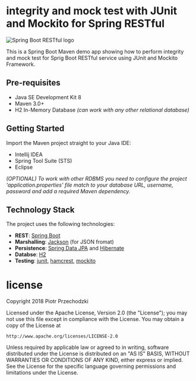 # integrity and mock test with JUnit and Mockito for Spring RESTful

![Spring Boot RESTful logo](https://github.com/Pio-Trek/Spring-Rest-API-Test/blob/master/logo.png)

This is a Spring Boot Maven demo app showing how to perform integrity and mock test for Sprig Boot RESTful service using JUnit and Mockito Framework.

## Pre-requisites

- Java SE Development Kit 8
- Maven 3.0+
- H2 In-Memory Database _(can work with any other relational database)_

## Getting Started

Import the Maven project straight to your Java IDE:
- Intellij IDEA
- Spring Tool Suite (STS)
- Eclipse

_(OPTIONAL) To work with other RDBMS you need to configure the project 'application.properties' file match to your database URL, username, password and add a required Maven dependency._

## Technology Stack
The project uses the following technologies:
- **REST**: [Spring Boot](https://projects.spring.io/spring-boot/)
- **Marshalling**: [Jackson](https://github.com/FasterXML/jackson-databind) (for JSON fromat)
- **Persistence**: [Spring Data JPA](https://projects.spring.io/spring-data-jpa/) and [Hibernate](http://www.hibernate.org/)
- **Databse**: [H2](http://www.h2database.com)
- **Testing**: [junit](https://junit.org/junit4/), [hamcrest](http://hamcrest.org/JavaHamcrest/), [mockito](http://mockito.org/)

# license
Copyright 2018 Piotr Przechodzki

Licensed under the Apache License, Version 2.0 (the "License");
you may not use this file except in compliance with the License.
You may obtain a copy of the License at

    http://www.apache.org/licenses/LICENSE-2.0

Unless required by applicable law or agreed to in writing, software
distributed under the License is distributed on an "AS IS" BASIS,
WITHOUT WARRANTIES OR CONDITIONS OF ANY KIND, either express or implied.
See the License for the specific language governing permissions and
limitations under the License.
